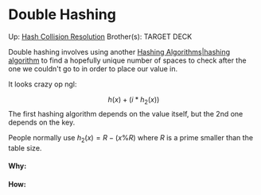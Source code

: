 # Double Hashing

Up: [Hash Collision Resolution](hash_collision_resolution)
Brother(s):
TARGET DECK

Double hashing involves using another [Hashing Algorithms|hashing algorithm](hashing_algorithms|hashing_algorithm) to find a hopefully unique number of spaces to check after the one we couldn't go to in order to place our value in.

It looks crazy op ngl:

$$ h(x) + (i * h_2(x)) $$
The first hashing algorithm depends on the value itself, but the 2nd one depends on the key.

People normally use $h_2(x) = R - (x\%R)$ where $R$ is a prime smaller than the table size.





































#### Why:
#### How:









